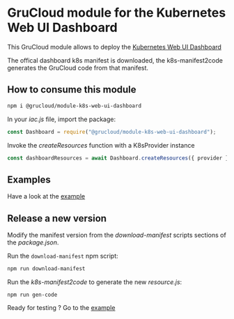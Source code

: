 # GruCloud module for the Kubernetes Web UI Dashboard

This GruCloud module allows to deploy the [Kubernetes Web UI Dashboard](https://kubernetes.io/docs/tasks/access-application-cluster/web-ui-dashboard/)

The offical dashboard k8s manifest is downloaded, the k8s-manifest2code generates the GruCloud code from that manifest.

## How to consume this module

```sh
npm i @grucloud/module-k8s-web-ui-dashboard
```

In your _iac.js_ file, import the package:

```js
const Dashboard = require("@grucloud/module-k8s-web-ui-dashboard");
```

Invoke the _createResources_ function with a K8sProvider instance

```js
const dashboardResources = await Dashboard.createResources({ provider });
```

## Examples

Have a look at the [example](https://github.com/grucloud/grucloud/tree/main/packages/modules/k8s/web-ui-dashboard/example)

## Release a new version

Modify the manifest version from the _download-manifest_ scripts sections of the _package.json_.

Run the `download-manifest` npm script:

```sh
npm run download-manifest
```

Run the _k8s-manifest2code_ to generate the new _resource.js_:

```
npm run gen-code
```

Ready for testing ? Go to the [example](./example/README.md)
